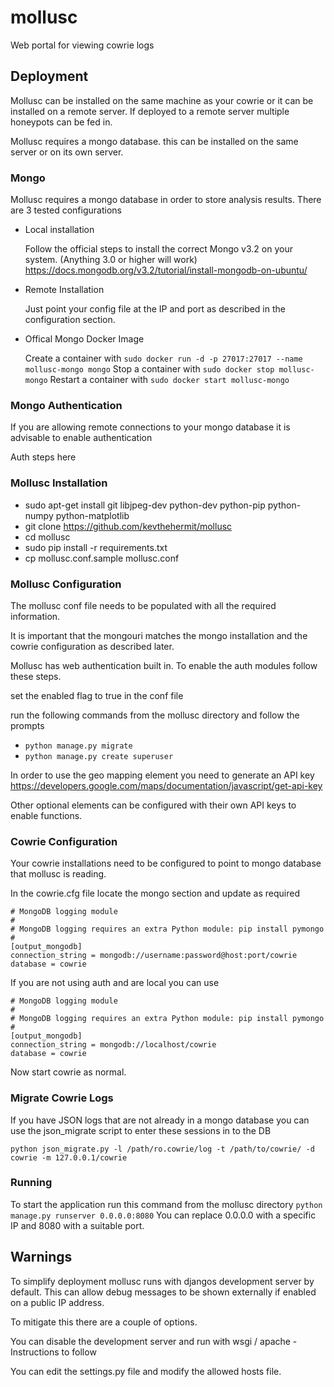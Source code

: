# mollusc
Web portal for viewing cowrie logs

## Deployment
Mollusc can be installed on the same machine as your cowrie or it can be installed on a remote server.
If deployed to a remote server multiple honeypots can be fed in.

Mollusc requires a mongo database. this can be installed on the same server or on its own server. 

### Mongo

Mollusc requires a mongo database in order to store analysis results. There are 3 tested configurations

 - Local installation
 
    Follow the official steps to install the correct Mongo v3.2 on your system. (Anything 3.0 or higher will work)
    https://docs.mongodb.org/v3.2/tutorial/install-mongodb-on-ubuntu/
 
 - Remote Installation
 
    Just point your config file at the IP and port as described in the configuration section.
 
 - Offical Mongo Docker Image
    
    Create a container with ```sudo docker run -d -p 27017:27017 --name mollusc-mongo mongo```
    Stop a container with ```sudo docker stop mollusc-mongo```
    Restart a container with ```sudo docker start mollusc-mongo``` 
    
    
### Mongo Authentication
If you are allowing remote connections to your mongo database it is advisable to enable authentication

Auth steps here

### Mollusc Installation

- sudo apt-get install git libjpeg-dev python-dev python-pip python-numpy python-matplotlib
- git clone https://github.com/kevthehermit/mollusc
- cd mollusc
- sudo pip install -r requirements.txt
- cp mollusc.conf.sample mollusc.conf

### Mollusc Configuration
The mollusc conf file needs to be populated with all the required information. 

It is important that the mongouri matches the mongo installation and the cowrie configuration as described later. 

Mollusc has web authentication built in. To enable the auth modules follow these steps.

set the enabled flag to true in the conf file

run the following commands from the mollusc directory and follow the prompts
- ```python manage.py migrate```
- ```python manage.py create superuser```



In order to use the geo mapping element you need to generate an API key 
https://developers.google.com/maps/documentation/javascript/get-api-key

Other optional elements can be configured with their own API keys to enable functions. 

### Cowrie Configuration
Your cowrie installations need to be configured to point to mongo database that mollusc is reading. 

In the cowrie.cfg file locate the mongo section and update as required

```
# MongoDB logging module
#
# MongoDB logging requires an extra Python module: pip install pymongo
#
[output_mongodb]
connection_string = mongodb://username:password@host:port/cowrie
database = cowrie
```
If you are not using auth and are local you can use
```
# MongoDB logging module
#
# MongoDB logging requires an extra Python module: pip install pymongo
#
[output_mongodb]
connection_string = mongodb://localhost/cowrie
database = cowrie
```
Now start cowrie as normal. 


### Migrate Cowrie Logs

If you have JSON logs that are not already in a mongo database you can use the json_migrate script to enter these sessions in to the DB

```python json_migrate.py -l /path/ro.cowrie/log -t /path/to/cowrie/ -d cowrie -m 127.0.0.1/cowrie```

### Running
To start the application run this command from the mollusc directory
```python manage.py runserver 0.0.0.0:8080```
You can replace 0.0.0.0 with a specific IP and 8080 with a suitable port.


## Warnings
To simplify deployment mollusc runs with djangos development server by default. 
This can allow debug messages to be shown externally if enabled on a public IP address. 

To mitigate this there are a couple of options. 

You can disable the development server and run with wsgi / apache - Instructions to follow

You can edit the settings.py file and modify the allowed hosts file. 

